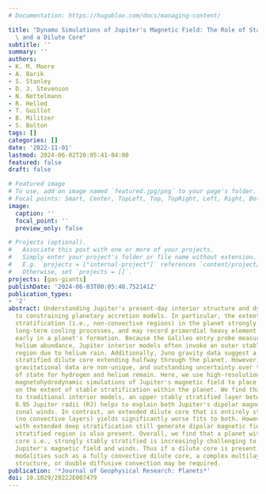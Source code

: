 ```yaml
---
# Documentation: https://hugoblox.com/docs/managing-content/

title: "Dynamo Simulations of Jupiter's Magnetic Field: The Role of Stable Stratification\
  \ and a Dilute Core"
subtitle: ''
summary: ''
authors:
- K. M. Moore
- A. Barik
- S. Stanley
- D. J. Stevenson
- N. Nettelmann
- R. Helled
- T. Guillot
- B. Militzer
- S. Bolton
tags: []
categories: []
date: '2022-11-01'
lastmod: 2024-06-02T20:05:41-04:00
featured: false
draft: false

# Featured image
# To use, add an image named `featured.jpg/png` to your page's folder.
# Focal points: Smart, Center, TopLeft, Top, TopRight, Left, Right, BottomLeft, Bottom, BottomRight.
image:
  caption: ''
  focal_point: ''
  preview_only: false

# Projects (optional).
#   Associate this post with one or more of your projects.
#   Simply enter your project's folder or file name without extension.
#   E.g. `projects = ["internal-project"]` references `content/project/deep-learning/index.md`.
#   Otherwise, set `projects = []`.
projects: [gas-giants]
publishDate: '2024-06-03T00:05:40.752141Z'
publication_types:
- '2'
abstract: Understanding Jupiter's present-day interior structure and dynamics is key
  to constraining planetary accretion models. In particular, the extent of stable
  stratification (i.e., non-convective regions) in the planet strongly influences
  long-term cooling processes, and may record primordial heavy element gradients from
  early in a planet's formation. Because the Galileo entry probe measured a subsolar
  helium abundance, Jupiter interior models often invoke an outer stably stratified
  region due to helium rain. Additionally, Juno gravity data suggest a deeper, potentially
  stratified dilute core extending halfway through the planet. However, fits to Jupiter's
  gravitational data are non-unique, and outstanding uncertainty over the equations
  of state for hydrogen and helium remain. Here, we use high-resolution numerical
  magnetohydrodynamic simulations of Jupiter's magnetic field to place constraints
  on the extent of stable stratification within the planet. We find that compared
  to traditional interior models, an upper stably stratified layer between 0.9 and
  0.95 Jupiter radii (RJ) helps to explain both Jupiter's dipolar magnetic field and
  zonal winds. In contrast, an extended dilute core that is entirely stably stratified
  (no convective layers) yields significantly worse fits to both. However, our models
  with extended deep stratification still generate dipolar magnetic fields if an upper
  stratified region is also present. Overall, we find that a planet with a dilute
  core i.e., strongly stably stratified is increasingly challenging to reconcile with
  Jupiter's magnetic field and winds. Thus if a dilute core is present, alternative
  modalities such as a fully convective dilute core, a complex multilayered interior
  structure, or double diffusive convection may be required.
publication: '*Journal of Geophysical Research: Planets*'
doi: 10.1029/2022JE007479
---
```

